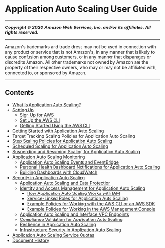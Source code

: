 # Application Auto Scaling User Guide

-----
*****Copyright &copy; 2020 Amazon Web Services, Inc. and/or its affiliates. All rights reserved.*****

-----
Amazon's trademarks and trade dress may not be used in 
     connection with any product or service that is not Amazon's, 
     in any manner that is likely to cause confusion among customers, 
     or in any manner that disparages or discredits Amazon. All other 
     trademarks not owned by Amazon are the property of their respective
     owners, who may or may not be affiliated with, connected to, or 
     sponsored by Amazon.

-----
## Contents
+ [What Is Application Auto Scaling?](what-is-application-auto-scaling.md)
+ [Setting Up](setting-up.md)
   + [Sign Up for AWS](sign-up-for-aws.md)
   + [Set Up the AWS CLI](setup-awscli.md)
   + [Getting Started Using the AWS CLI](get-started-exercise.md)
+ [Getting Started with Application Auto Scaling](getting-started.md)
+ [Target Tracking Scaling Policies for Application Auto Scaling](application-auto-scaling-target-tracking.md)
+ [Step Scaling Policies for Application Auto Scaling](application-auto-scaling-step-scaling-policies.md)
+ [Scheduled Scaling for Application Auto Scaling](application-auto-scaling-scheduled-scaling.md)
+ [Suspending and Resuming Scaling for Application Auto Scaling](application-auto-scaling-suspend-resume-scaling.md)
+ [Application Auto Scaling Monitoring](monitoring-overview.md)
   + [Application Auto Scaling Events and EventBridge](monitoring-eventbridge.md)
   + [Personal Health Dashboard Notifications for Application Auto Scaling](monitoring-personal-health-dashboard.md)
   + [Building Dashboards with CloudWatch](monitoring-cloudwatch.md)
+ [Security in Application Auto Scaling](security.md)
   + [Application Auto Scaling and Data Protection](application-auto-scaling-data-protection.md)
   + [Identity and Access Management for Application Auto Scaling](auth-and-access-control.md)
      + [How Application Auto Scaling Works with IAM](security_iam_service-with-iam.md)
      + [Service-Linked Roles for Application Auto Scaling](application-auto-scaling-service-linked-roles.md)
      + [Example Policies for Working with the AWS CLI or an AWS SDK](security_iam_id-based-policy-examples.md)
      + [Example Policies for Working in the AWS Management Console](security_iam_id-based-policy-examples-console.md)
   + [Application Auto Scaling and Interface VPC Endpoints](application-auto-scaling-vpc-endpoints.md)
   + [Compliance Validation for Application Auto Scaling](application-auto-scaling-compliance.md)
   + [Resilience in Application Auto Scaling](disaster-recovery-resiliency.md)
   + [Infrastructure Security in Application Auto Scaling](infrastructure-security.md)
+ [Application Auto Scaling Service Quotas](application-auto-scaling-limits.md)
+ [Document History](doc-history.md)